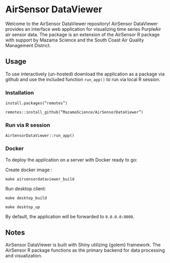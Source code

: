 # AirSensor DataViewer 

Welcome to the AirSensor DataViewer repository! 
AirSensor DataViewer provides an interface web application for visualizing time series PurpleAir air sensor data. The package is an extension of the AirSensor  R package with support by Mazama Science and the South Coast Air Quality Management District. 

## Usage

To use interactively (un-hosted) download the application as a package via github and use the included function `run_app()` to run via local R session.   

### Installation

`install.packages(“remotes”)`

`remotes::install_github(“MazamaScience/AirSensorDataViewer”)`

### Run via R session

`AirSensorDataViewer::run_app()`

### Docker

To deploy the application on a server with Docker ready to go:

Create docker image : 

`make airsensordataviewer_build`

Run desktop client: 

`make desktop_build`

`make desktop_up`

By default, the application will be forwarded to `0.0.0.0:8000`. 

## Notes 

AirSensor DataViewer is built with Shiny utilizing {golem} framework.  The AirSensor R package functions as the primary backend for data processing and visualization. 
